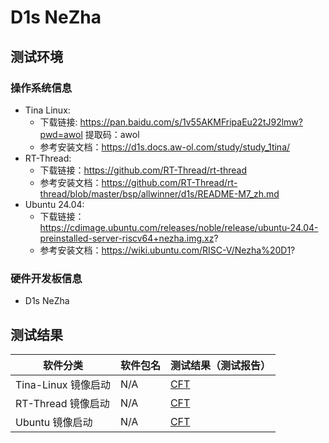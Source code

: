 # D1s NeZha

## 测试环境

### 操作系统信息

- Tina Linux:
  - 下载链接: https://pan.baidu.com/s/1v55AKMFripaEu22tJ92lmw?pwd=awol 提取码：awol
  - 参考安装文档：https://d1s.docs.aw-ol.com/study/study_1tina/
- RT-Thread:
  - 下载链接：https://github.com/RT-Thread/rt-thread
  - 参考安装文档：https://github.com/RT-Thread/rt-thread/blob/master/bsp/allwinner/d1s/README-M7_zh.md
- Ubuntu 24.04:
  - 下载链接：https://cdimage.ubuntu.com/releases/noble/release/ubuntu-24.04-preinstalled-server-riscv64+nezha.img.xz?
  - 参考安装文档：https://wiki.ubuntu.com/RISC-V/Nezha%20D1?
### 硬件开发板信息

- D1s NeZha

## 测试结果

| 软件分类            | 软件包名 | 测试结果（测试报告）       |
| --------------- | ---- | ---------------- |
| Tina-Linux 镜像启动 | N/A  | [CFT][Tina]      |
| RT-Thread 镜像启动  | N/A  | [CFT][RT-Thread] |
| Ubuntu 镜像启动     | N/A  | [CFT][Ubuntu]    |

[Tina]: ./TinaLinux/README_zh.md
[RT-Thread]: ./RT-Thread/README_zh.md
[Ubuntu]: ./Ubuntu/README_zh.md